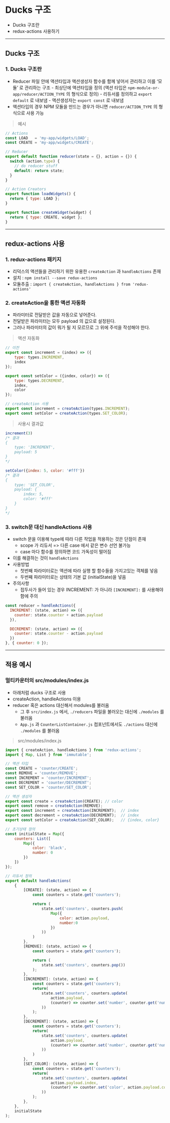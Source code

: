 # Ducks 구조
  - Ducks 구조란
  - redux-actions 사용하기

---

## Ducks 구조
  ### 1. Ducks 구조란
  -  Reducer 파일 안에 액션타입과 액션생성자 함수를 함께 넣어서 관리하고 이를 ‘모듈’ 로 관리하는 구조
    - 최상단에 액션타입을 정의 (액션 타입은 `npm-module-or-app/reducer/ACTION_TYPE` 의 형식으로 정의)
    - 리듀서를 정의하고 `export default` 로 내보냄
    - 액션생성자는 `export const` 로 내보냄
  - 액션타입의 경우 NPM 모듈을 만드는 경우가 아니면 `reducer/ACTION_TYPE` 의 형식으로 사용 가능

  > 예시

  ```javascript
  // Actions
  const LOAD   = 'my-app/widgets/LOAD';
  const CREATE = 'my-app/widgets/CREATE';

  // Reducer
  export default function reducer(state = {}, action = {}) {
    switch (action.type) {
      // do reducer stuff
      default: return state;
    }
  }

  // Action Creators
  export function loadWidgets() {
    return { type: LOAD };
  }

  export function createWidget(widget) {
    return { type: CREATE, widget };
  }
  ```

---
## redux-actions 사용
  ### 1. redux-actions 패키지
  - 리덕스의 액션들을 관리하기 위한 유용한 `createAction` 과 `handleActions` 존재
  - 설치 : `npm install --save redux-actions`
  - 모듈추출 : `import { createAction, handleActions } from 'redux-actions'`

  ### 2. createAction을 통한 액션 자동화
  - 파라미터로 전달받은 값을 자동으로 넣어준다.
  - 전달받은 파라미터는 모두 payload 의 값으로 설정된다.
  - 그러나 파라미터의 값이 뭐가 될 지 모르므로 그 위에 주석을 작성해야 한다.

  > 액션 자동화

  ```javascript
  // 이전
  export const increment = (index) => ({
      type: types.INCREMENT,
      index
  });

  export const setColor = ({index, color}) => ({
      type: types.DECREMENT,
      index,
      color
  });

  // createAction 사용
  export const increment = createAction(types.INCREMENT);
  export const setColor = createAction(types.SET_COLOR);
  ```

  > 사용시 결과값

  ```javascript
  increment(3)
  /* 결과
  {
      type: 'INCREMENT',
      payload: 5
  }
  */

  setColor({index: 5, color: '#fff'})
  /* 결과
  {
      type: 'SET_COLOR',
      payload: {
          index: 5,
          color: '#fff'
      }
  }
  */
  ```

  ### 3. switch문 대신 handleActions 사용
  - switch 문을 이용해 type에 따라 다른 작업을 적용하는 것은 단점이 존재
    - scope 가 리듀서 => 다른 case 에서 같은 변수 선언 불가능
    - case 마다 함수를 정의하면 코드 가독성이 떨어짐
  - 이를 해결하는 것이 `handleActions`
  - 사용방법
    - 첫번째 파라미터로는 액션에 따라 실행 할 함수들을 가지고있는 객체를 넣음
    - 두번째 파라미터로는 상태의 기본 값 (initialState)을 넣음
  - 주의사항
    - 접두사가 들어 있는 경우 INCREMENT: 가 아니라 `[INCREMENT]:` 를 사용해야 함에 주의

  ```javascript
  const reducer = handleActions({
    INCREMENT: (state, action) => ({
      counter: state.counter + action.payload
    }),

    DECREMENT: (state, action) => ({
      counter: state.counter - action.payload
    })
  }, { counter: 0 });
  ```

---
## 적용 예시
  ### 멀티카운터의 src/modules/index.js
  - 아래처럼 ducks 구조로 사용
  - createAction, handleActions 이용
  - reducer 혹은 actions 대신해서 modules를 불러옴
    - 그 후 `src/index.js` 에서, `./reducers` 파일을 불러오는 대신에 `./modules` 를 불러옴
    - `App.js` 과 `CounterListContainer.js` 컴포넌트에서도 `./actions` 대신에 `./modules` 를 불러옴

  > src/modules/index.js

  ```javascript
  import { createAction, handleActions } from 'redux-actions';
  import { Map, List } from 'immutable';

  // 액션 타입
  const CREATE = 'counter/CREATE';
  const REMOVE = 'counter/REMOVE';
  const INCREMENT = 'counter/INCREMENT';
  const DECREMENT = 'counter/DECREMENT';
  const SET_COLOR = 'counter/SET_COLOR';

  // 액션 생성자
  export const create = createAction(CREATE); // color
  export const remove = createAction(REMOVE);
  export const increment = createAction(INCREMENT);  // index
  export const decrement = createAction(DECREMENT);  // index
  export const setColor = createAction(SET_COLOR);   // {index, color}

  // 초기상태 정의
  const initialState = Map({
      counters: List([
          Map({
              color: 'black',
              number: 0
          })
      ])
  });

  // 리듀서 정의
  export default handleActions(
      {
          [CREATE]: (state, action) => {
              const counters = state.get('counters');

              return (
                  state.set('counters', counters.push(
                      Map({
                          color: action.payload,
                          number:0
                      })
                  ))
              )
          },
          [REMOVE]: (state, action) => {
              const counters = state.get('counters');

              return (
                  state.set('counters', counters.pop())
              );
          },
          [INCREMENT]: (state, action) => {
              const counters = state.get('counters');
              return(
                  state.set('counters', counters.update(
                      action.payload,
                      (counter) => counter.set('number', counter.get('number') +1)
                  ))
              );
          },
          [DECREMENT]: (state, action) => {
              const counters = state.get('counters');
              return(
                  state.set('counters', counters.update(
                      action.payload,
                      (counter) => counter.set('number', counter.get('number') -1)
                  ))
              )
          },
          [SET_COLOR]: (state, action) => {
              const counters = state.get('counters');
              return(
                  state.set('counters', counters.update(
                      action.payload.index,
                      (counter) => counter.set('color', action.payload.color)
                  ))
              );
          },
      },
      initialState
  );
  ```
